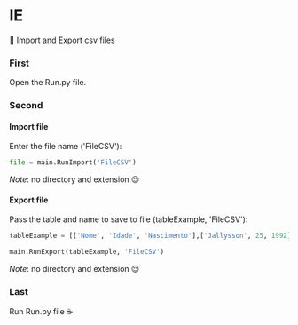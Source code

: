 # IE

:full_moon_with_face: Import and Export csv files

### First

Open the Run.py file.

### Second

#### Import file

Enter the file name ('FileCSV'):

```python
file = main.RunImport('FileCSV')
```

*Note*: no directory and extension :relieved:

#### Export file

Pass the table and name to save to file (tableExample, 'FileCSV'):

```python
tableExample = [['Nome', 'Idade', 'Nascimento'],['Jallysson', 25, 1992]]

main.RunExport(tableExample, 'FileCSV')
```

*Note*: no directory and extension :relieved:

### Last

Run Run.py file :coffee:
